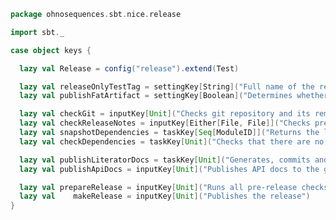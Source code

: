 
```scala
package ohnosequences.sbt.nice.release

import sbt._

case object keys {

  lazy val Release = config("release").extend(Test)

  lazy val releaseOnlyTestTag = settingKey[String]("Full name of the release-only tests tag")
  lazy val publishFatArtifact = settingKey[Boolean]("Determines whether publish in release will also upload fat-jar")

  lazy val checkGit = inputKey[Unit]("Checks git repository and its remote")
  lazy val checkReleaseNotes = inputKey[Either[File, File]]("Checks precense of release notes and returns its file")
  lazy val snapshotDependencies = taskKey[Seq[ModuleID]]("Returns the list of dependencies with changing/snapshot versions")
  lazy val checkDependencies = taskKey[Unit]("Checks that there are no snapshot or outdated dependencies")

  lazy val publishLiteratorDocs = taskKey[Unit]("Generates, commits and pushes Literator source docs")
  lazy val publishApiDocs = inputKey[Unit]("Publishes API docs to the gh-pages branch of the repo")

  lazy val prepareRelease = inputKey[Unit]("Runs all pre-release checks sequentially")
  lazy val    makeRelease = inputKey[Unit]("Publishes the release")
}

```




[main/scala/AssemblySettings.scala]: ../AssemblySettings.scala.md
[main/scala/Git.scala]: ../Git.scala.md
[main/scala/JavaOnlySettings.scala]: ../JavaOnlySettings.scala.md
[main/scala/MetadataSettings.scala]: ../MetadataSettings.scala.md
[main/scala/package.scala]: ../package.scala.md
[main/scala/release/commands.scala]: commands.scala.md
[main/scala/release/keys.scala]: keys.scala.md
[main/scala/release/parsers.scala]: parsers.scala.md
[main/scala/release/tasks.scala]: tasks.scala.md
[main/scala/ReleasePlugin.scala]: ../ReleasePlugin.scala.md
[main/scala/ResolverSettings.scala]: ../ResolverSettings.scala.md
[main/scala/ScalaSettings.scala]: ../ScalaSettings.scala.md
[main/scala/StatikaBundleSettings.scala]: ../StatikaBundleSettings.scala.md
[main/scala/Version.scala]: ../Version.scala.md
[main/scala/VersionSettings.scala]: ../VersionSettings.scala.md
[main/scala/WartRemoverSettings.scala]: ../WartRemoverSettings.scala.md